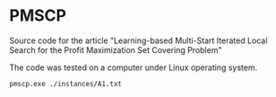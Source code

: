 # PMSCP
Source code for the article "Learning-based Multi-Start  Iterated Local Search for the Profit Maximization Set Covering Problem"

The code was tested on a computer under Linux operating system.

   ```
   pmscp.exe ./instances/A1.txt
   ```

